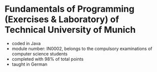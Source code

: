 # Fundamentals of Programming (Exercises & Laboratory) of Technical University of Munich
- coded in Java
- module number: IN0002, belongs to the compulsory examinations of computer science students
- completed with 98% of total points
- taught in German
